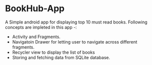 # BookHub-App
A Simple android app for displaying top 10 must read books. 
Following concepts are impleted in this app -:
* Activity and Fragments.
* Navigatoin Drawer for letting user to navigate across different fragments.
* Recycler view to display the list of books
* Storing and fetching data from SQLite database.
